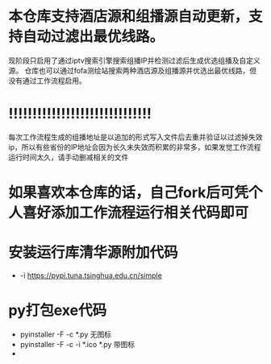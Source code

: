# 本仓库支持酒店源和组播源自动更新，支持自动过滤出最优线路。
现阶段只启用了通过iptv搜索引擎搜索组播IP并检测过滤后生成优选组播及自定义源。
仓库也可以通过fofa测绘站搜索两种酒店源及组播源并优选出最优线路，但没有通过工作流程启用。
# !!!!!!!!!!!!!!!!!!!!!!!!!!!!!!
每次工作流程生成的组播地址是以追加的形式写入文件后去重并验证以过滤掉失效ip，所以有些省份的IP地址会因为长久未失效而积累的非常多，如果发觉工作流程运行时间太久，请手动删减相关的文件
# 如果喜欢本仓库的话，自己fork后可凭个人喜好添加工作流程运行相关代码即可
# 安装运行库清华源附加代码
 *  -i https://pypi.tuna.tsinghua.edu.cn/simple
 # py打包exe代码
* pyinstaller -F -c *.py   无图标
* pyinstaller -F -c -i *.ico *.py   带图标
* 
